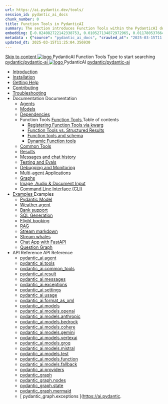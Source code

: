```yaml
---
url: https://ai.pydantic.dev/tools/
session_id: pydantic_ai_docs
chunk_number: 0
title: Function Tools in PydanticAI
summary: The section introduces Function Tools within the PydanticAI documentation, providing navigation links to other parts of the documentation such as installation, contributing, and troubleshooting.
embedding: [-0.024082722142338753, 0.010527134872972965, 0.01178053766489029, -0.015214716084301472, 0.01785193383693695, -0.0012552140979096293, -0.04668744280934334, 0.009157810360193253, -0.0046404884196817875, 0.02893694117665291, 0.02745893970131874, -0.08189864456653595, -0.010143144056200981, -0.031559668481349945, 0.03129884600639343, 0.010215595364570618, -0.027908137068152428, 0.0089042317122221, -0.005585974082350731, 0.07447965443134308, 0.0531790554523468, -0.009259241633117199, 0.0040137870237231255, 0.024546409025788307, 0.027864664793014526, 0.006564063020050526, -0.005020856391638517, 0.05952576547861099, 0.003624362638220191, -0.0313568040728569, 0.025154996663331985, -0.019851582124829292, -0.02225695550441742, -0.00965772196650505, 0.02648809552192688, 0.009179545566439629, 0.0004813465347979218, 0.019344424828886986, 0.004861463792622089, 0.03231315687298775, 0.00738275982439518, -0.04857116937637329, 0.027719764038920403, 0.005480920430272818, -0.059409841895103455, -0.00962874200195074, -0.020054444670677185, 0.009505574591457844, 0.00944761373102665, -0.013504872098565102, -0.07262491434812546, 0.005578729324042797, -0.030806178227066994, 0.007708789315074682, -0.02301044575870037, 0.0007788485381752253, -0.04987528920173645, 0.019141562283039093, 0.005980832502245903, -0.01136756595224142, 0.007788485381752253, -0.0035265537444502115, 0.002696989569813013, 0.07152365893125534, -0.059467803686857224, 0.003926845733076334, -0.06601737439632416, 0.006292372010648251, -0.060047414153814316, -0.025807056576013565, 0.02318432927131653, 0.04810748249292374, -0.027879156172275543, -0.056366901844739914, 0.001614752341993153, -0.03289276733994484, 0.03593571111559868, 0.0787687599658966, -0.00028142696828581393, -0.0646263137459755, -0.004104350693523884, 0.034051984548568726, -0.0038688848726451397, -0.013584568165242672, -0.03129884600639343, -0.052135761827230453, -0.020706504583358765, -0.019721169024705887, -0.023836389183998108, -0.015316147357225418, -0.026473606005311012, -0.0214889757335186, -0.0207354836165905, 0.0037167377304285765, 0.08723104000091553, 0.012186262756586075, 0.0023582810536026955, -0.00037402843008749187, -0.006919073406606913, 0.031675588339567184, 0.03413892537355423, -0.024952134117484093, -0.049411602318286896, 0.009751908481121063, 0.036225512623786926, -0.003407009644433856, 0.02008342556655407, -0.03990602493286133, -0.02996574528515339, 0.009280976839363575, -0.1347009539604187, -0.02979186363518238, -0.04210853949189186, 0.02751690149307251, -0.05639588087797165, 0.010193860158324242, 0.009433124214410782, 0.012389126233756542, 0.014069989323616028, -0.051585134118795395, -0.034225866198539734, -0.008317378349602222, 0.04825238510966301, 0.02160489745438099, 0.03506629914045334, 0.009034642949700356, -0.024705801159143448, -0.037152886390686035, -0.059699647128582, -0.02067752368748188, 0.018388070166110992, 0.008491260930895805, 0.01996750384569168, -0.0123746357858181, -0.01193992979824543, -0.017547639086842537, -0.03532712161540985, 0.011070516891777515, -0.027690783143043518, 0.034602612257003784, 0.022995956242084503, -0.019329935312271118, 0.005057081580162048, 0.02680687978863716, -0.04025379195809364, 0.01278036180883646, -0.025546232238411903, -0.020271798595786095, -0.05146921053528786, 0.021938171237707138, 0.044484931975603104, 0.007371892221271992, -0.02040220983326435, -0.039529282599687576, -0.03871782869100571, 0.020822426304221153, 0.02312636747956276, 0.029617980122566223, 0.01156318373978138, -0.028415292501449585, -0.01425111759454012, 0.05509176105260849, -0.03987704589962959, 0.014635107479989529, -0.03871782869100571, -0.016315972432494164, -0.04454289376735687, -0.02160489745438099, -0.0612066276371479, -0.05312109366059303, -0.0178084634244442, -0.05578729137778282, -0.009607006795704365, 0.0110994977876544, 0.0028110998682677746, -0.02958899922668934, -0.04477473720908165, -0.026517076417803764, -0.02089487574994564, -0.04161586984992027, -0.028994901105761528, -0.0005913815111853182, -0.049527522176504135, -0.037471670657396317, -0.012468822300434113, -0.014453980140388012, 0.010469174012541771, -0.008005838841199875, -0.019663209095597267, 0.0670606717467308, 0.002684310544282198, 0.03500833734869957, 0.04787563905119896, 0.031501706689596176, 0.029545528814196587, -0.0436444990336895, 0.06294545531272888, -0.020097915083169937, 0.0033255021553486586, 0.0019507439574226737, -0.010556114837527275, -0.012222488410770893, 0.024952134117484093, 0.003160676220431924, 0.017721520736813545, -0.02621278166770935, 0.01909809187054634, 0.024111703038215637, 0.002561143832281232, -0.04315183311700821, 0.04184771329164505, -0.055381566286087036, 0.023213310167193413, -0.0008109987247735262, -0.0077667501755058765, 0.004361551720649004, -0.05051285773515701, 0.019895052537322044, -0.004376042168587446, 0.046107836067676544, -0.029067352414131165, 0.04410818591713905, 0.03190743178129196, -0.0048433514311909676, -0.013026694767177105, 0.028415292501449585, 0.0371239073574543, -0.07326248288154602, 0.020706504583358765, 0.022445328533649445, 0.019445855170488358, 0.01551900990307331, -0.007049485109746456, 0.001845689956098795, 0.012142792344093323, -0.06335117667913437, 0.028357332572340965, -0.003981184214353561, 0.007708789315074682, -0.01954728737473488, 0.016243521124124527, -0.01846052147448063, 0.006788661237806082, 0.03216825798153877, 0.006263391580432653, 0.004539057146757841, 0.0036678332835435867, -0.022677171975374222, 0.031617630273103714, 0.03912355378270149, 0.06219196319580078, -0.042253438383340836, 0.041441988199949265, 0.0002562955196481198, -0.009121584706008434, -0.021358562633395195, -0.01324404776096344, -0.018866248428821564, -0.03184947371482849, 0.02030077762901783, 0.012975979596376419, 0.008954946883022785, -0.024169662967324257, -0.023111877962946892, -0.022170014679431915, -0.02024281769990921, -0.020315269008278847, 0.05054183676838875, -0.04848422855138779, -0.04228242114186287, 0.05329497531056404, 0.040572576224803925, 0.0801018550992012, -0.01560595165938139, -0.016142088919878006, 0.006122111808508635, 0.0005053459317423403, 0.04294896870851517, -0.003537421580404043, 0.001976101892068982, 0.009911300614476204, 0.00865789782255888, 0.04199261590838432, 0.01595371589064598, 0.018040306866168976, 0.024952134117484093, -0.024329055100679398, -0.018750326707959175, -0.010317026637494564, -0.015779834240674973, 0.01725783571600914, 0.02421313337981701, 0.03639939799904823, -0.03271888568997383, 0.01066479180008173, -0.01204860582947731, 0.0699007511138916, 0.0008721292833797634, 0.04236936196684837, -0.012077586725354195, 0.044745754450559616, 0.00974466372281313, -0.01093285996466875, -0.001382003421895206, 0.007433475460857153, 0.0004763655015267432, -0.014722049236297607, -0.013475891202688217, 0.056048113852739334, -0.01743171736598015, -0.024995604529976845, 0.02898041158914566, -0.009041888639330864, -0.03532712161540985, -0.029820842668414116, -0.017518658190965652, 0.04352857917547226, -0.03315358981490135, 0.0473250113427639, -0.04086238145828247, -0.04077544063329697, -0.06161235645413399, 0.03393606096506119, 0.019329935312271118, -0.04929567873477936, 0.007245102897286415, 0.0030248304829001427, -0.0019108959240838885, -0.025415821000933647, -0.011403791606426239, 0.03147272765636444, -0.03355931490659714, -0.01882277801632881, 0.028342843055725098, -0.019474836066365242, -0.015156755223870277, -0.014222136698663235, 0.015721872448921204, -0.028255900368094444, 0.02263370156288147, -0.05274434760212898, -0.031124962493777275, -0.04645559936761856, -0.029994726181030273, 0.008512996137142181, 0.02448844723403454, 0.009715682826936245, 0.03799331933259964, -0.02274962328374386, 0.0075638871639966965, 0.01220799796283245, 0.0008259417372755706, -0.0026770655531436205, 0.04077544063329697, -0.03245805948972702, -0.012077586725354195, -0.014432244934141636, -0.011519713327288628, -0.018764816224575043, 0.01622902974486351, -0.05964168533682823, -0.007252348121255636, -0.0033255021553486586, -0.010701016522943974, -0.020547112450003624, 0.029878804460167885, -0.02528540976345539, -0.023908838629722595, 0.0025303522124886513, -0.0034106322564184666, 0.016620265319943428, 0.0019543664529919624, -0.000435385387390852, -0.029704920947551727, -0.005136778112500906, -0.03370421752333641, -0.025691134855151176, 0.0063068619929254055, 0.009034642949700356, 0.026879331097006798, 0.0326899029314518, -0.014852460473775864, 0.010874899104237556, 0.002322055399417877, 0.045818030834198, 0.0029288327787071466, 0.007810221053659916, 0.013903352431952953, -0.009425878524780273, 0.045296382158994675, 0.053265996277332306, -0.0386308878660202, -0.007418985478579998, -0.005024478770792484, 0.02676340937614441, -0.0116646159440279, -0.001216271659359336, 0.027502410113811493, 0.06908930093050003, -0.009005662985146046, -0.0026480851229280233, 0.02273513190448284, -0.036834102123975754, -0.011954419314861298, -0.003919600509107113, 0.03567488491535187, 0.06485816091299057, 0.027603842318058014, 0.012997714802622795, -0.01240361575037241, 0.051208388060331345, -0.015040833503007889, 0.024343546479940414, -0.03393606096506119, -0.023372702300548553, -0.06068498268723488, 0.019735660403966904, 0.034660570323467255, 0.018590934574604034, 0.011708086356520653, -0.02605338953435421, -0.07436373829841614, -0.04738297313451767, -0.014866950921714306, -0.05746815726161003, 0.06167031452059746, 0.06636514514684677, -0.040137868374586105, 0.010606830939650536, -0.055439528077840805, 0.0021065135952085257, 0.007810221053659916, 0.07152365893125534, 0.005926494020968676, -0.0071617839857935905, -0.02480723150074482, 0.00766531890258193, 0.0181852076202631, 0.016055148094892502, 0.025430310517549515, 0.014236627146601677, -0.03903661295771599, -0.02919776365160942, 0.039703164249658585, -0.022329406812787056, -0.02274962328374386, 0.0024198642931878567, -0.02915429323911667, -0.00781746581196785, -0.04109422490000725, 0.025256428867578506, -0.002707857172936201, -0.004401399753987789, 0.017069462686777115, -0.01867787539958954, -0.05112144723534584, 0.07963816821575165, -0.021996133029460907, 0.057236313819885254, 0.009715682826936245, 0.056048113852739334, 0.0251260157674551, -0.04770175740122795, 0.03321155160665512, -0.0012651761062443256, -0.006991524249315262, 0.018257658928632736, -0.005647557787597179, 0.0009608817636035383, -0.004578905180096626, 0.02632870338857174, -0.02502458542585373, -0.017924385145306587, -0.016794148832559586, -0.008020329289138317, -0.018112756311893463, 0.034051984548568726, -4.814031126443297e-05, -0.022025112062692642, 0.00040459370939061046, 0.026531565934419632, -0.04205057770013809, -0.010048957541584969, 0.010048957541584969, -0.0025104281958192587, 0.08120311051607132, -0.0233292318880558, -0.035095278173685074, 0.0016038846224546432, 0.01533063780516386, -0.02887897938489914, 0.005459185224026442, 0.04497759789228439, -0.019011149182915688, 0.012345654889941216, 0.026618508622050285, -0.026821371167898178, 0.008781064301729202, -0.016968030482530594, -0.010230084881186485, -0.0018013137159869075, -0.02627074345946312, -0.017301306128501892, 0.03550100326538086, 0.014091725461184978, -0.006926318164914846, 0.029733901843428612, -0.009041888639330864, -0.006640136707574129, 0.03260296210646629, -0.061786238104104996, -0.013736714608967304, 0.00011377075861673802, 0.04547026380896568, 0.0334433950483799, 0.040398694574832916, 0.0027875532396137714, 0.026966271921992302, -0.007350157015025616, -0.005502655636519194, 0.021257132291793823, -0.03608061373233795, -0.0017578430706635118, 0.0002676159783732146, 0.0024633349385112524, -0.03225519880652428, -0.03358829766511917, -0.028690606355667114, -0.03555896505713463, -0.026502586901187897, 0.014808990061283112, -0.005535258445888758, 0.03984806686639786, -0.011700840666890144, -0.06752435863018036, -0.019518306478857994, 0.014743784442543983, 0.007600112818181515, -0.030951078981161118, -0.01389610767364502, 0.002702423371374607, 0.01741722784936428, -0.028342843055725098, 0.005607709754258394, 0.0036116838455200195, 0.030110647901892662, 0.022112054750323296, -0.0006180978380143642, -0.0035030071157962084, -0.00028504952206276357, 0.08357950299978256, -0.032863788306713104, 0.02176428958773613, -0.023198818787932396, 0.01861991360783577, 0.021126719191670418, -0.016475364565849304, -0.006564063020050526, 0.024444976821541786, -0.005339640658348799, 0.008426054380834103, -0.010570605285465717, 0.025922978296875954, 0.025807056576013565, -0.02528540976345539, 0.04413716495037079, 0.0326899029314518, -0.017069462686777115, -0.03474751487374306, -0.006353955250233412, 0.010490909218788147, -0.006871980149298906, -0.01245433185249567, -0.0013919654302299023, -0.016794148832559586, 0.0025520874187350273, -0.011512468568980694, -0.016489854082465172, -0.013041185215115547, -0.011570429429411888, -0.019199522212147713, -0.02469130977988243, 0.0042383852414786816, 0.013171597383916378, -0.04407920688390732, 0.013932332396507263, -0.0005746271926909685, 0.005636690184473991, 0.018489502370357513, -0.012773116119205952, 0.02127162180840969, -0.008129005320370197, -0.006835754495114088, -0.02708219364285469, -0.023908838629722595, -0.013352724723517895, 0.03984806686639786, -0.01801132597029209, -0.03706594556570053, 0.02203960344195366, 0.005517145618796349, -0.04097830131649971, -0.008237682282924652, 0.02160489745438099, -0.013722225092351437, -0.0021898322738707066, 0.0033653501886874437, 0.002153606852516532, -0.029052862897515297, 0.007926142774522305, -0.012867302633821964, -0.01232391968369484, 0.0012343843700364232, -0.031501706689596176, -0.008614427410066128, 0.03121190331876278, -0.05474399775266647, 0.012345654889941216, 0.0552656427025795, -0.03744269162416458, -0.030371470376849174, 0.008643407374620438, 0.011353076435625553, -0.0029795486479997635, 0.005220096558332443, 0.002974114613607526, 0.005158513318747282, -0.039442338049411774, -0.025850526988506317, 0.012352900579571724, -0.028415292501449585, 0.037152886390686035, 0.031240884214639664, 0.011910948902368546, -0.009121584706008434, 0.012526783160865307, 0.018909718841314316, -0.02340168133378029, 0.007111068349331617, -0.030951078981161118, 0.02551725134253502, 0.037152886390686035, 0.0005307038081809878, -0.02089487574994564, 0.012548518367111683, -0.019663209095597267, -0.024184152483940125, 0.0040572574362158775, 0.003613495035097003, -0.001593922614119947, 0.0107444878667593, -0.001202687039040029, 0.008621672168374062, -0.009860584512352943, 0.02421313337981701, -0.00838258396834135, -0.00914331991225481, -0.02757486142218113, -0.030864138156175613, 0.019242992624640465, -0.0357038676738739, 0.016794148832559586, 0.021358562633395195, -0.03115394152700901, -0.023053918033838272, 0.031878452748060226, 0.047962579876184464, 0.03631245717406273, 0.02328576147556305, 0.015721872448921204, -0.015649423003196716, 0.030748216435313225, 0.018851757049560547, 0.013352724723517895, 0.011092252098023891, -0.008346358314156532, 0.016794148832559586, -0.057555098086595535, -0.022343896329402924, 0.02925572544336319, -0.01915605179965496, 0.0016247143503278494, -0.07529111206531525, 0.03184947371482849, 0.08346358686685562, -0.009367917664349079, 0.033617276698350906, 0.020503640174865723, 0.02372046746313572, 0.0363704152405262, 0.01186023373156786, -0.016576794907450676, 0.016315972432494164, -0.0037239829543977976, -0.004915802273899317, 0.015533500351011753, -0.008679633028805256, 0.027314037084579468, -0.035472024232149124, -0.11528407782316208, -0.010925615206360817, 0.012410861440002918, -0.015374108217656612, -0.020764464512467384, -0.025270918384194374, 0.002099268604069948, 0.006321352440863848, 0.0101793697103858, 0.04216649755835533, -0.04309387132525444, -0.021720819175243378, 0.010440193116664886, -0.0326899029314518, 0.004075370263308287, -0.023111877962946892, 0.011505222879350185, 0.02067752368748188, 0.0065459501929581165, -3.257466232753359e-05, -0.022764112800359726, -0.042688146233558655, 0.022604720667004585, -0.021416524425148964, 0.0025267296005040407, -0.004785390570759773, -0.025546232238411903, -0.012360145337879658, 0.0312698632478714, -0.003966693766415119, -0.020605072379112244, 0.0017904459964483976, 0.008868006058037281, 0.0011718954192474484, -0.01970667950809002, 0.012678929604589939, -0.0101793697103858, -0.05048387497663498, 0.016968030482530594, -0.03225519880652428, 0.00043244208791293204, 0.0028219674713909626, -0.017301306128501892, -0.009070868603885174, -0.007270460482686758, -0.044426970183849335, -0.036660220474004745, 0.0069226957857608795, 0.04694826528429985, -0.022807583212852478, -0.005864910781383514, 0.008556466549634933, 0.013258538208901882, 0.00029365308000706136, 0.0011148401536047459, 0.004901312291622162, -0.009295467287302017, -0.013714979402720928, 0.005379488691687584, -0.014866950921714306, 0.00914331991225481, 0.004017409402877092, 0.004477473441511393, -0.01441050972789526, 0.03173355013132095, 0.015026343055069447, -0.028154470026493073, 0.011193684302270412, 0.0056801605969667435, -0.015026343055069447, -0.002707857172936201, 0.0017487866571173072, -0.01569289341568947, -0.005647557787597179, 0.012106566689908504, 0.013026694767177105, -0.02937164716422558, 0.00766531890258193, -0.04584700986742973, 0.0025303522124886513, -0.012773116119205952, -0.015113284811377525, -0.007650828454643488, -0.011729821562767029, -0.0048904442228376865, -0.002405374078080058, -0.003086413722485304, 0.002858193125575781, -0.024720290675759315, -0.030313510447740555, -0.022459818050265312, -0.04639763757586479, 0.00026852163136936724, 0.00038285841583274305, -0.013273028656840324, 0.016866600140929222, -0.0407174788415432, 0.0004491963773034513, -0.10038814693689346, -0.002718724776059389, -0.009664967656135559, 0.00030746404081583023, 0.03437076881527901, -0.01725783571600914, 0.0020902121905237436, 0.039529282599687576, -0.01296873390674591, -0.032979708164930344, 0.012439841404557228, -0.010041712783277035, -0.025386840105056763, 0.00644451892003417, 0.03761657327413559, -0.014910421334207058, 0.058047764003276825, -0.0025357860140502453, 0.01672169752418995, -0.008230436593294144, -0.013461400754749775, 0.007049485109746456, 0.002247793134301901, 0.035298142582178116, -0.05086062103509903, -0.0039014879148453474, -0.002370959846302867, 0.03784841671586037, 0.032371118664741516, 0.014229382388293743, -0.035037316381931305, -0.025256428867578506, -0.009128829464316368, 0.029704920947551727, -0.024285584688186646, 0.04010888934135437, 0.0027603842318058014, 0.03761657327413559, 0.02018485590815544, -0.01224422361701727, 0.016214540228247643, -0.028806528076529503, 0.016750678420066833, 0.019069110974669456, 0.01006344798952341, 0.004528189077973366, -0.018793797120451927, -0.005901136435568333, -0.0016491665737703443, 0.027995077893137932, 0.011251645162701607, 0.03190743178129196, -0.010635810904204845, 0.025763586163520813, 0.03692104294896126, 0.038572926074266434, -0.02785017527639866, -0.0031244505662471056, 0.007955122739076614, 0.018315620720386505, 0.007056730333715677, 0.004405022598803043, -0.019242992624640465, -0.017764993011951447, -0.01786642335355282, -0.008549221791327, -0.045673128217458725, 0.004745542537420988, -0.0037819435819983482, -0.008875250816345215, -0.007053107488900423, 0.03338543325662613, -0.008896986022591591, -0.014432244934141636, -0.0010976330377161503, -0.002997661242261529, -0.0006959827151149511, -0.0022333029191941023, 0.0018438786501064897, -0.032110296189785004, 0.04781767725944519, -0.029878804460167885, -0.0408044196665287, 0.041326068341732025, -0.03208131715655327, -0.012055851519107819, -0.019764641299843788, -0.025633173063397408, 0.010099673643708229, -0.025951959192752838, 0.01719987392425537, -0.010411213152110577, 0.008281152695417404, 0.007371892221271992, -0.011526959016919136, 0.005528013687580824, -0.012410861440002918, 0.014106214977800846, 0.008360848762094975, 0.011461752466857433, 0.03958724066615105, 0.024517428129911423, 0.007773995399475098, 0.02567664533853531, -0.017069462686777115, 0.03393606096506119, -0.016968030482530594, -0.0407174788415432, -0.028850000351667404, 0.018764816224575043, 0.005430204793810844, 0.016359442844986916, 0.012584744021296501, -0.004872331861406565, -0.027429958805441856, -0.010114163160324097, 0.07418985664844513, 0.0021318714134395123, -0.05993149057030678, 0.008752084337174892, 0.028951430693268776, -0.008005838841199875, -0.018272150307893753, 0.02963247150182724, -0.008288397453725338, 0.0032675412949174643, -0.00849850568920374, 0.005230964161455631, -0.01009242795407772, 0.006169205065816641, 0.016373932361602783, 0.00925199594348669, -0.035356100648641586, 0.04228242114186287, -0.014823480509221554, -0.017330285161733627, 0.03651531785726547, -0.024111703038215637, 0.0036551544908434153, 0.01443948969244957, 0.013555587269365788, -0.003401575842872262, 0.00797685794532299, -0.006578553467988968, -0.027777723968029022, -0.020749974995851517, -0.016402913257479668, -0.004553547129034996, 0.0017750501865521073, -0.0167651679366827, 0.023836389183998108, -0.0030719235073775053, -0.0031009039375931025, 0.04526740312576294, -0.019634228199720383, 0.03390708193182945, -0.013388950377702713, -0.03935539722442627, -0.013425176031887531, -0.016692716628313065, -0.024618860334157944, 0.05633791908621788, -0.009230260737240314, -0.03544304147362709, -0.01704048179090023, -0.008273907005786896, -0.024285584688186646, -0.01389610767364502, -0.010099673643708229, 0.017054971307516098, -0.011831252835690975, 0.020706504583358765, 0.04694826528429985, 0.029661450535058975, 0.030690256506204605, 0.0787687599658966, 0.044369008392095566, 0.0018547463696449995, -0.02779221534729004, 0.05019407346844673, -0.00922301597893238, -0.02188021130859852, 0.009288221597671509, 0.009940281510353088, 0.03283480554819107, 0.00021542860486079007, -0.011244399473071098, -0.002177153481170535, -0.010164879262447357, 0.03767453506588936, 0.05259944498538971, 0.005078817252069712, -0.014664088375866413, 0.040572576224803925, -0.011838497593998909, 0.02198164165019989, 0.04376042261719704, -0.0023039428051561117, -0.004078993108123541, 0.015591461211442947, 0.02431456558406353, 0.02334372140467167, 0.014120705425739288, -0.019474836066365242, 0.006712588015943766, 0.02041669934988022, -0.008107270114123821, -0.0326899029314518, 0.012186262756586075, 0.021083248779177666, -0.011983400210738182, 0.005408469121903181, 0.01731579564511776, 0.014482961036264896, -0.020445680245757103, 0.02599542960524559, -0.01476551964879036, -0.004332571290433407, -0.02208307385444641, -0.019083600491285324, -0.03144374489784241, -0.03077719733119011, -0.0037529633846133947, 0.008360848762094975, 0.014533676207065582, 0.0030302642844617367, 0.015098794363439083, -0.0013104579411447048, 0.023865368217229843, 0.006480744574218988, -0.016924560070037842, 0.01785193383693695, -0.02870509773492813, 0.00216447445563972, 0.05216474086046219, -0.0056656706146895885, 0.04471677541732788, 0.01882277801632881, 0.008810045197606087, -0.0029360780026763678, -0.005118665285408497, 0.015069813467562199, 0.024024760350584984, -0.006788661237806082, 0.006209053099155426, 0.03022656962275505, 0.022271446883678436, 0.04309387132525444, 0.004223894793540239, -0.014548166655004025, -0.009541800245642662, 0.02415517345070839, 0.02805303782224655, 0.0037457181606441736, 0.010780712589621544, -0.03022656962275505, 0.03060331381857395, 0.009766398929059505, -0.00249593798071146, 0.01296873390674591, 0.005593219306319952, 0.02599542960524559, 0.01161389984190464, -0.007629093248397112, -0.005582351703196764, -0.030922098085284233, 0.0031860340386629105, -0.01082418393343687, 0.026575036346912384, 0.01286005787551403, -0.026038900017738342, 0.02421313337981701, 0.005571484100073576, 0.014606127515435219, -0.02360454574227333, -0.035095278173685074, -0.011411037296056747, -0.02567664533853531, 0.009259241633117199, -0.017243344336748123, -0.04538332298398018, 0.0011555938981473446, 0.017504168674349785, -0.0015359617536887527, 0.014497450552880764, -0.04584700986742973, -0.014214891940355301, -0.04184771329164505, 0.006448141764849424, -0.005136778112500906, 0.004970140755176544, 0.018532972782850266, 0.0031697324011474848, -0.003984806593507528, -0.0046730912290513515, 0.004136953502893448, -0.0024361659307032824, -0.004941160324960947, 0.018417051061987877, -0.015837794169783592, 0.021083248779177666, 0.022619210183620453, 0.006172827444970608, 0.009846094995737076, 0.011461752466857433, -0.016301481053233147, -0.0014137006364762783, -0.06700271368026733, 0.03744269162416458, 0.015881264582276344, -0.018228678032755852, -0.018330110237002373, 0.014526431448757648, 0.026632998138666153, 0.004144198726862669, 0.021373054012656212, -0.04173179343342781, -0.020880386233329773, -0.033182572573423386, 0.000448743550805375, 0.021793268620967865, 0.026256252080202103, 0.02101079747080803, -0.00035931181628257036, 0.0178084634244442, -0.03245805948972702, 0.0026227273046970367, 0.010903880000114441, 0.00524907698854804, -0.018388070166110992, 0.024517428129911423, 0.021938171237707138, -0.012396370992064476, 0.014642353169620037, -0.046426620334386826, -0.004941160324960947, -0.061960119754076004, -0.016591286286711693, -0.005165758542716503, -0.04202159494161606, 0.0029469456057995558, 0.0009169583208858967, -0.002590124262496829, -0.02235838770866394, 0.019083600491285324, -0.013396195136010647, 0.019286463037133217, 0.014881441369652748, -0.006361200474202633, -0.009483839385211468, 0.08925966918468475, -0.004223894793540239, -0.0021119473967701197, 0.021735308691859245, 0.00017093915084842592, 0.022155525162816048, -0.015243696048855782, 0.006227165926247835, 0.004915802273899317, -0.02143101394176483, -0.023474132642149925, 0.02719811536371708, 0.016142088919878006, -0.008375339210033417, 0.021619386970996857, -0.010657546110451221, -0.01969218999147415, 0.01830112934112549, 0.01953279785811901, 0.014381528832018375, 0.0040246546268463135, 0.018750326707959175, -0.027067704126238823, -0.017562128603458405, 0.01612759940326214, -0.001708938623778522, 0.013186086900532246, -0.019518306478857994, 0.024502938613295555, 0.030429432168602943, -0.0015812437050044537, -0.04413716495037079, -0.016084128990769386, -0.0064916121773421764, -0.025749094784259796, 0.031559668481349945, 0.007216122467070818, -0.009614251554012299, -0.00618731789290905, -0.003680512309074402, 0.026227273046970367, 0.001957989064976573, -0.00977364368736744, -0.008795554749667645, 0.003850772278383374, 0.012396370992064476, 0.036457356065511703, -0.031501706689596176, -0.003608061233535409, 0.0040137870237231255, -0.028197940438985825, 0.0221989955753088, -0.0008970343042165041, -0.002680688165128231, -0.0015341505641117692, -0.018141737207770348, -0.01044743787497282, 0.0582796074450016, 0.03999296948313713, 0.020387720316648483, -0.030922098085284233, 0.00817247573286295, 0.003977561369538307, 0.019634228199720383, -0.0023256780114024878, -0.058366548269987106, 0.002566577633842826, -0.013381704688072205, 0.0022622833494096994, 0.028024056926369667, -0.014808990061283112, 0.027806704863905907, 0.00985333975404501, 0.011157458648085594, 0.007063975092023611, 0.010519889183342457, -0.0001762597676133737, -0.00037968865945003927, 0.011382056400179863, 0.027386488392949104, -0.0006298711523413658, -0.018199698999524117, -0.0052345870062708855, 0.027647312730550766, -0.028313862159848213, -0.03576182946562767, 0.015982696786522865, 0.004332571290433407, -0.02925572544336319, 0.018909718841314316, 0.009273732081055641, 0.008273907005786896, -0.014222136698663235, 0.04416614770889282, 0.002142739249393344, 0.01569289341568947, -0.013954068534076214, 0.019503816962242126, 0.008534731343388557, 0.026835860684514046, 0.025227447971701622, 0.006172827444970608, -0.030255548655986786, 0.02024281769990921, 0.0004845162620767951, -0.0017913517076522112, -0.009541800245642662, -0.011085007339715958, -0.03332747146487236, 0.023213310167193413, 0.029125314205884933, 0.01741722784936428, 0.008455035276710987, 0.012041361071169376, -0.01660577580332756, 0.01305567566305399, -0.02328576147556305, 0.00598445488139987, -0.030023707076907158, -0.027995077893137932, 0.0251260157674551, -0.012642704881727695, -0.003952203784137964, -0.013533852063119411, 0.00965772196650505, 0.024285584688186646, 0.014236627146601677, -0.03283480554819107, -0.006343087647110224, -0.0029070975724607706, -0.021126719191670418, 0.015808815136551857, 0.0019616116769611835, -0.02208307385444641, -0.01628699153661728, -0.01834459975361824, 0.014033764600753784, -0.02508254535496235, -0.02160489745438099, 0.018156228587031364, 0.008534731343388557, 0.032747864723205566, 0.016084128990769386, -0.021938171237707138, 0.006792284082621336, -0.012671684846282005, 0.007147294003516436, 0.00504621397703886, -0.016591286286711693, 0.0035030071157962084, -0.020039955154061317, -0.00047772398102097213, 0.02443048730492592, 0.024184152483940125, 0.016200050711631775, -0.05485991761088371, 0.013736714608967304, -0.027256077155470848, -0.029603490605950356, 0.006951676215976477, 0.004495586268603802, -0.006690852344036102, -0.01351936161518097, 0.002097457181662321, 0.014381528832018375, 0.011512468568980694, 0.019127070903778076, 0.010317026637494564, 0.01737375743687153, 0.011555938981473446, 0.0012606478994712234, -0.020648542791604996, 0.012954243458807468, 0.018547464162111282, 0.030168607831001282, -0.018532972782850266, 0.0021952660754323006, -0.00862891785800457, 0.01066479180008173, -0.012555763125419617, -0.023256780579686165, -0.0027477052062749863, 0.005375866312533617, -0.011831252835690975, -0.0018782928818836808, 0.017344776540994644, -0.033791158348321915, -0.011845743283629417, -0.010454683564603329, -0.02761833183467388, -0.004270988050848246, 0.004767277743667364, 0.02312636747956276, -0.007578377611935139, 0.007092955522239208, 0.03552998602390289, -0.014497450552880764, -0.010483663529157639, 0.009831604547798634, 0.014968382194638252, -0.0005479109240695834, 0.015504520386457443, -0.019445855170488358, 0.0015875832177698612, -0.03744269162416458, 0.01996750384569168, -0.010172124020755291, 0.02067752368748188, -0.012896283529698849, 0.006661871913820505, -0.011425526812672615, -0.011976155452430248, 0.013990293256938457, 0.011729821562767029, 0.016214540228247643, 0.011990644969046116, 0.005104174837470055, 0.007169029209762812, 0.006006190087646246, -0.029820842668414116, -0.014388774521648884, -0.0012552140979096293, 0.004694826435297728, -0.02431456558406353, 0.0026661979500204325, 0.021691838279366493, 0.021373054012656212, -0.016214540228247643, -0.011338585987687111, 0.05002019181847572, 0.024126192554831505, -0.010490909218788147, -0.011606655083596706, -0.005147645715624094, -0.014359793625772, -0.025531742721796036, -0.021416524425148964, 0.019170541316270828, 0.023923330008983612, -0.014316323213279247, -0.030516372993588448, 0.013120881281793118, -0.01240361575037241, 0.010077938437461853, -0.019474836066365242, 0.015591461211442947, 0.008455035276710987, 0.002104702405631542, -0.02209756337106228, -0.0020449303556233644, -0.01589575596153736, 0.010172124020755291, -0.0005076100351288915, -0.0356169268488884, 0.003394330618903041, -0.024227624759078026, 0.013657018542289734, -0.0032349384855479, -0.018735835328698158, 0.00114653748460114, -0.042311400175094604, 0.011896458454430103, 0.008940457366406918, 0.006006190087646246, -0.0026444625109434128, 0.029125314205884933, -0.02654605731368065, 0.012896283529698849, -0.039442338049411774, -0.0055062780156731606, 0.018706856295466423, 0.013091900385916233, -0.004042767453938723, 0.00893321167677641, 0.009027398191392422, 0.00524907698854804, 0.017924385145306587, -0.004278233274817467, -0.0038833750877529383, -0.04520944133400917, 0.008186966180801392, -0.007223367691040039, -0.011570429429411888, -0.013693244196474552, 0.0058721560053527355, 0.024560898542404175, -0.013367215171456337, 0.007969613187015057, 0.021619386970996857, -0.004075370263308287, 0.051266346126794815, 0.0077232797630131245, 0.00806379970163107, -0.005332395900040865, 0.008991172537207603, 0.02561868354678154, -0.001449020579457283, 0.012867302633821964, 0.0018982168985530734, -0.0007059447234496474, -0.005687405820935965, -0.018315620720386505, 0.03550100326538086, -2.6475756385480054e-05, -0.0028328353073447943, 0.032747864723205566, 0.007024127058684826, 0.017518658190965652, -0.03906559571623802, 0.04283304885029793, 0.017880914732813835, 0.004147821571677923, 0.011700840666890144, -0.011012556031346321, 0.012171773239970207, 0.03532712161540985, -0.004140576347708702, 0.025821546092629433, -0.01359905768185854, 0.009034642949700356, 0.013273028656840324, -0.014939402230083942, 0.03208131715655327, -0.010382232256233692, 0.029878804460167885, 0.01085316389799118, -0.03668919950723648, -0.0025086167734116316, 0.014033764600753784, 0.003321879543364048, 0.008911476470530033, 0.011519713327288628, 0.026850352063775063, -0.009208525530993938, 0.019387895241379738, 0.002231491729617119, -0.01117919385433197, 0.011396546848118305, 0.03219723701477051, -0.001266987412236631, -0.023517603054642677, -0.0003319162642583251, -0.004698449280112982, -0.005136778112500906, 0.0063394648022949696, 0.0034323674626648426, 0.010512644425034523, -0.002595558064058423, 0.0044593606144189835, -0.006096754223108292, -0.0008472242043353617, 0.019199522212147713, 0.021358562633395195, -0.007433475460857153, -0.009809869341552258, 0.004658601246774197, -0.021199170500040054, -0.0007159067317843437, -0.03474751487374306, 0.011244399473071098, -0.010787958279252052, 0.003477649297565222, -0.0005365904071368277, 0.030574334785342216, -0.0028962299693375826, 0.01677965745329857, -0.003271163906902075, -0.019069110974669456, -0.014178666286170483, -0.002785742050036788, 0.012555763125419617, 0.009259241633117199, 0.03141476586461067, -0.029560020193457603, -0.012345654889941216, -0.025647664442658424, -0.029183274134993553, 0.022155525162816048, 0.012236978858709335, -0.03738472983241081, 0.031617630273103714, -0.008447789587080479, 0.03332747146487236, 0.0011048781452700496, 0.005962719675153494, 0.0051947389729321, -0.004756410140544176, 0.005415714345872402, -0.013787430711090565]
metadata : {"source": "pydantic_ai_docs", "crawled_at": "2025-03-15T11:25:04.355719", "url_path": "/tools/", "chunk_size": 5000}
updated_dt: 2025-03-15T11:25:04.356930
---
```

[ Skip to content ](https://ai.pydantic.dev/tools/#function-tools)
[ ![logo](https://ai.pydantic.dev/img/logo-white.svg) ](https://ai.pydantic.dev/ "PydanticAI")
PydanticAI 
Function Tools 
Type to start searching
[ pydantic/pydantic-ai  ](https://github.com/pydantic/pydantic-ai "Go to repository")
[ ![logo](https://ai.pydantic.dev/img/logo-white.svg) ](https://ai.pydantic.dev/ "PydanticAI") PydanticAI 
[ pydantic/pydantic-ai  ](https://github.com/pydantic/pydantic-ai "Go to repository")
  * [ Introduction  ](https://ai.pydantic.dev/)
  * [ Installation  ](https://ai.pydantic.dev/install/)
  * [ Getting Help  ](https://ai.pydantic.dev/help/)
  * [ Contributing  ](https://ai.pydantic.dev/contributing/)
  * [ Troubleshooting  ](https://ai.pydantic.dev/troubleshooting/)
  * Documentation  Documentation 
    * [ Agents  ](https://ai.pydantic.dev/agents/)
    * [ Models  ](https://ai.pydantic.dev/models/)
    * [ Dependencies  ](https://ai.pydantic.dev/dependencies/)
    * Function Tools  [ Function Tools  ](https://ai.pydantic.dev/tools/) Table of contents 
      * [ Registering Function Tools via kwarg  ](https://ai.pydantic.dev/tools/#registering-function-tools-via-kwarg)
      * [ Function Tools vs. Structured Results  ](https://ai.pydantic.dev/tools/#function-tools-vs-structured-results)
      * [ Function tools and schema  ](https://ai.pydantic.dev/tools/#function-tools-and-schema)
      * [ Dynamic Function tools  ](https://ai.pydantic.dev/tools/#tool-prepare)
    * [ Common Tools  ](https://ai.pydantic.dev/common_tools/)
    * [ Results  ](https://ai.pydantic.dev/results/)
    * [ Messages and chat history  ](https://ai.pydantic.dev/message-history/)
    * [ Testing and Evals  ](https://ai.pydantic.dev/testing-evals/)
    * [ Debugging and Monitoring  ](https://ai.pydantic.dev/logfire/)
    * [ Multi-agent Applications  ](https://ai.pydantic.dev/multi-agent-applications/)
    * [ Graphs  ](https://ai.pydantic.dev/graph/)
    * [ Image, Audio & Document Input  ](https://ai.pydantic.dev/input/)
    * [ Command Line Interface (CLI)  ](https://ai.pydantic.dev/cli/)
  * [ Examples  ](https://ai.pydantic.dev/examples/)
Examples 
    * [ Pydantic Model  ](https://ai.pydantic.dev/examples/pydantic-model/)
    * [ Weather agent  ](https://ai.pydantic.dev/examples/weather-agent/)
    * [ Bank support  ](https://ai.pydantic.dev/examples/bank-support/)
    * [ SQL Generation  ](https://ai.pydantic.dev/examples/sql-gen/)
    * [ Flight booking  ](https://ai.pydantic.dev/examples/flight-booking/)
    * [ RAG  ](https://ai.pydantic.dev/examples/rag/)
    * [ Stream markdown  ](https://ai.pydantic.dev/examples/stream-markdown/)
    * [ Stream whales  ](https://ai.pydantic.dev/examples/stream-whales/)
    * [ Chat App with FastAPI  ](https://ai.pydantic.dev/examples/chat-app/)
    * [ Question Graph  ](https://ai.pydantic.dev/examples/question-graph/)
  * API Reference  API Reference 
    * [ pydantic_ai.agent  ](https://ai.pydantic.dev/api/agent/)
    * [ pydantic_ai.tools  ](https://ai.pydantic.dev/api/tools/)
    * [ pydantic_ai.common_tools  ](https://ai.pydantic.dev/api/common_tools/)
    * [ pydantic_ai.result  ](https://ai.pydantic.dev/api/result/)
    * [ pydantic_ai.messages  ](https://ai.pydantic.dev/api/messages/)
    * [ pydantic_ai.exceptions  ](https://ai.pydantic.dev/api/exceptions/)
    * [ pydantic_ai.settings  ](https://ai.pydantic.dev/api/settings/)
    * [ pydantic_ai.usage  ](https://ai.pydantic.dev/api/usage/)
    * [ pydantic_ai.format_as_xml  ](https://ai.pydantic.dev/api/format_as_xml/)
    * [ pydantic_ai.models  ](https://ai.pydantic.dev/api/models/base/)
    * [ pydantic_ai.models.openai  ](https://ai.pydantic.dev/api/models/openai/)
    * [ pydantic_ai.models.anthropic  ](https://ai.pydantic.dev/api/models/anthropic/)
    * [ pydantic_ai.models.bedrock  ](https://ai.pydantic.dev/api/models/bedrock/)
    * [ pydantic_ai.models.cohere  ](https://ai.pydantic.dev/api/models/cohere/)
    * [ pydantic_ai.models.gemini  ](https://ai.pydantic.dev/api/models/gemini/)
    * [ pydantic_ai.models.vertexai  ](https://ai.pydantic.dev/api/models/vertexai/)
    * [ pydantic_ai.models.groq  ](https://ai.pydantic.dev/api/models/groq/)
    * [ pydantic_ai.models.mistral  ](https://ai.pydantic.dev/api/models/mistral/)
    * [ pydantic_ai.models.test  ](https://ai.pydantic.dev/api/models/test/)
    * [ pydantic_ai.models.function  ](https://ai.pydantic.dev/api/models/function/)
    * [ pydantic_ai.models.fallback  ](https://ai.pydantic.dev/api/models/fallback/)
    * [ pydantic_ai.providers  ](https://ai.pydantic.dev/api/providers/)
    * [ pydantic_graph  ](https://ai.pydantic.dev/api/pydantic_graph/graph/)
    * [ pydantic_graph.nodes  ](https://ai.pydantic.dev/api/pydantic_graph/nodes/)
    * [ pydantic_graph.state  ](https://ai.pydantic.dev/api/pydantic_graph/state/)
    * [ pydantic_graph.mermaid  ](https://ai.pydantic.dev/api/pydantic_graph/mermaid/)
    * [ pydantic_graph.exceptions  ](https://ai.pydantic.